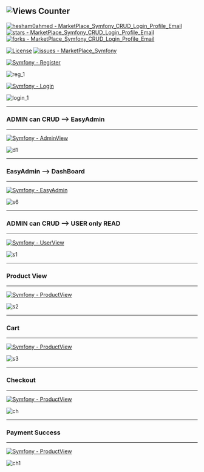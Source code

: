 ## <img src="https://views-counter.vercel.app/badge?pageId=MarketPlace_Symfony_CRUD_Login_Profile_Email%2FViews-Counter" alt="Views Counter"> ##

[![hesham0ahmed - MarketPlace_Symfony_CRUD_Login_Profile_Email](https://img.shields.io/static/v1?label=hesham0ahmed&message=MarketPlace_Symfony_CRUD_EasyAdmin_Cart_Login_Profile_Email&color=blue&logo=github)](https://github.com/hesham0ahmed/MarketPlace_Symfony_CRUD_Login_Profile_Email "Go to GitHub repo")
[![stars - MarketPlace_Symfony_CRUD_Login_Profile_Email](https://img.shields.io/github/stars/hesham0ahmed/MarketPlace_Symfony_CRUD_Login_Profile_Email?style=social)](https://github.com/hesham0ahmed/MarketPlace_Symfony_CRUD_Login_Profile_Email)
[![forks - MarketPlace_Symfony_CRUD_Login_Profile_Email](https://img.shields.io/github/forks/hesham0ahmed/MarketPlace_Symfony_CRUD_Login_Profile_Email?style=social)](https://github.com/hesham0ahmed/MarketPlace_Symfony_CRUD_Login_Profile_Email)


[![License](https://img.shields.io/badge/License-MIT-blue)](https://github.com/hesham0ahmed/MarketPlace_Symfony/blob/main/LICENSE)
[![issues - MarketPlace_Symfony](https://img.shields.io/github/issues/hesham0ahmed/MarketPlace_Symfony)](https://github.com/hesham0ahmed/MarketPlace_Symfony/issues)


[![Symfony - Register](https://img.shields.io/badge/Symfony-6.3.4-2ea44f?logo=symfony)](https://symfony.com)

![reg_1](https://github.com/hesham0ahmed/Marketplace_Symfony/assets/133360711/f687fa34-6656-4be6-85cb-c541bfc420a3)


[![Symfony - Login](https://img.shields.io/badge/Symfony-Login-2ea44f?logo=symfony)](https://symfony.com)

![login_1](https://github.com/hesham0ahmed/Marketplace_Symfony/assets/133360711/a30c9ade-d1fa-482a-828e-60fc94cc271e)


---
### ADMIN can CRUD --> EasyAdmin
---

[![Symfony - AdminView](https://img.shields.io/badge/Symfony-Admin_View-2ea44f?logo=symfony)](https://symfony.com)


![d1](https://github.com/hesham0ahmed/Symfony6.3_MarketPlace_CRUD_Cart_Login_Profile_Email/assets/133360711/6b289387-66cd-4208-a14e-5f182c7411d8)



---
### EasyAdmin --> DashBoard
---

[![Symfony - EasyAdmin](https://img.shields.io/badge/Symfony-EasyAdmin_DashBoard-2ea44f?logo=symfony)](https://symfony.com)


![s6](https://github.com/hesham0ahmed/Symfony6.3_MarketPlace_CRUD_Cart_Login_Profile_Email/assets/133360711/a4929160-0c88-494e-8491-fa606d3ee36f)


---
### ADMIN can CRUD --> USER only READ
---

[![Symfony - UserView](https://img.shields.io/badge/Symfony-User_View-2ea44f?logo=symfony)](https://symfony.com)


![s1](https://github.com/hesham0ahmed/Symfony6.3_MarketPlace_CRUD_Cart_Login_Profile_Email/assets/133360711/a42f8ca5-d7fd-406a-bbf3-f27039c38ebd)



---
### Product View
---

[![Symfony - ProductView](https://img.shields.io/badge/Symfony-ProductView-2ea44f?logo=symfony)](https://symfony.com)


![s2](https://github.com/hesham0ahmed/Symfony6.3_MarketPlace_CRUD_Cart_Login_Profile_Email/assets/133360711/8fa9c81a-0c1d-4721-ad80-8be5049e2f50)



---
### Cart
---

[![Symfony - ProductView](https://img.shields.io/badge/Symfony-Cart-2ea44f?logo=symfony)](https://symfony.com)


![s3](https://github.com/hesham0ahmed/Symfony6.3_MarketPlace_CRUD_Cart_Login_Profile_Email/assets/133360711/6ec0c477-f7c1-4ae9-8953-745b7e4f4504)


---
### Checkout
---

[![Symfony - ProductView](https://img.shields.io/badge/Symfony-Checkout-2ea44f?logo=symfony)](https://symfony.com)


![ch](https://github.com/hesham0ahmed/Symfony6.3_MarketPlace_CRUD_Cart_Login_Profile_Email/assets/133360711/e0ba7302-bb2f-4b6c-a88f-20ee3cbbca2d)


---
### Payment Success
---

[![Symfony - ProductView](https://img.shields.io/badge/Symfony-SuccessPayment-2ea44f?logo=symfony)](https://symfony.com)


![ch1](https://github.com/hesham0ahmed/Symfony6.3_MarketPlace_CRUD_Cart_Login_Profile_Email/assets/133360711/9e609a65-6733-462f-84ff-0dccc0003a2b)

